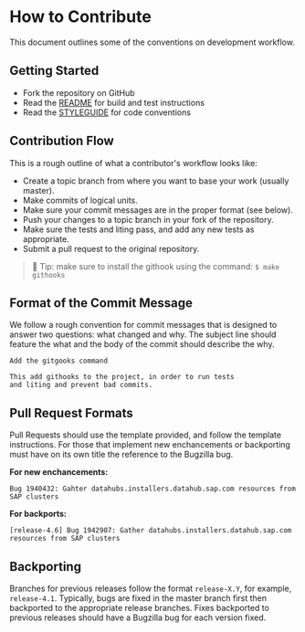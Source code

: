 # How to Contribute

This document outlines some of the conventions on development workflow.

## Getting Started

- Fork the repository on GitHub
- Read the [README](README.md) for build and test instructions
- Read the [STYLEGUIDE](STYLEGUIDE.md) for code conventions

## Contribution Flow

This is a rough outline of what a contributor's workflow looks like:

- Create a topic branch from where you want to base your work (usually master).
- Make commits of logical units.
- Make sure your commit messages are in the proper format (see below).
- Push your changes to a topic branch in your fork of the repository.
- Make sure the tests and liting pass, and add any new tests as appropriate.
- Submit a pull request to the original repository.

> 🎯 Tip: make sure to install the githook using the command: `$ make githooks`

## Format of the Commit Message

We follow a rough convention for commit messages that is designed to answer two
questions: what changed and why. The subject line should feature the what and
the body of the commit should describe the why.

```
Add the gitgooks command

This add githooks to the project, in order to run tests
and liting and prevent bad commits.
```

## Pull Request Formats

Pull Requests should use the template provided, and
follow the template instructions. For those that implement new 
enchancements or backporting must have on its own title the reference 
to the Bugzilla bug.


**For new enchancements:**

```
Bug 1940432: Gahter datahubs.installers.datahub.sap.com resources from SAP clusters
```

**For backports:**

```
[release-4.6] Bug 1942907: Gather datahubs.installers.datahub.sap.com resources from SAP clusters
```

## Backporting

Branches for previous releases follow the format `release-X.Y`, for example,
`release-4.1`. Typically, bugs are fixed in the master branch first then
backported to the appropriate release branches. Fixes backported to previous
releases should have a Bugzilla bug for each version fixed.